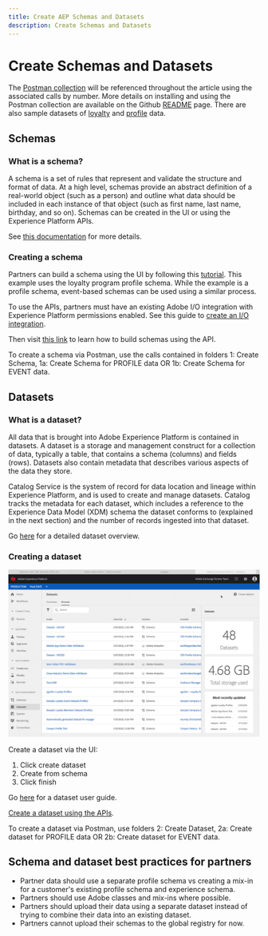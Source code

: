 ```yaml
---
title: Create AEP Schemas and Datasets
description: Create Schemas and Datasets
---
```


# Create Schemas and Datasets

The [Postman collection](https://github.com/Adobe-Marketing-Cloud/exchange-aep-profile-integration-postman) will be referenced throughout the article using the associated calls by number. More details on installing and using the Postman collection are available on the Github [README](https://github.com/Adobe-Marketing-Cloud/exchange-aep-profile-integration-postman/blob/master/README.md) page. There are also sample datasets of [loyalty](https://github.com/Adobe-Marketing-Cloud/exchange-aep-profile-integration-postman/blob/master/AEP%20loyalty%20events.json) and [profile](https://github.com/Adobe-Marketing-Cloud/exchange-aep-profile-integration-postman/blob/master/AEP%20loyalty%20profiles.json) data.

## Schemas

### What is a schema?

A schema is a set of rules that represent and validate the structure and format of data. At a high level, schemas provide an abstract definition of a real-world object (such as a person) and outline what data should be included in each instance of that object (such as first name, last name, birthday, and so on). Schemas can be created in the UI or using the Experience Platform APIs.

See [this documentation](https://www.adobe.io/apis/experienceplatform/home/xdm/xdmservices.html#!api-specification/markdown/narrative/technical_overview/schema_registry/schema_composition/schema_composition.md) for more details.

### Creating a schema 

Partners can build a schema using the UI by following this [tutorial](https://docs.adobe.com/content/help/en/experience-platform/xdm/tutorials/create-schema-ui.html). This example uses the loyalty program profile schema. While the example is a profile schema, event-based schemas can be used using a similar process.

To use the APIs, partners must have an existing Adobe I/O integration with Experience Platform permissions enabled. See this guide to [create an I/O integration](https://www.adobe.io/apis/experienceplatform/home/tutorials/alltutorials.html#!api-specification/markdown/narrative/tutorials/authenticate_to_acp_tutorial/authenticate_to_acp_tutorial.md).

Then visit [this link](https://docs.adobe.com/content/help/en/experience-platform/xdm/tutorials/create-schema-api.html) to learn how to build schemas using the API.

To create a schema via Postman, use the calls contained in folders 1: Create Schema, 1a: Create Schema for PROFILE data OR 1b: Create Schema for EVENT data.

## Datasets

### What is a dataset?

All data that is brought into Adobe Experience Platform is contained in datasets. A dataset is a storage and management construct for a collection of data, typically a table, that contains a schema (columns) and fields (rows). Datasets also contain metadata that describes various aspects of the data they store.

Catalog Service is the system of record for data location and lineage within Experience Platform, and is used to create and manage datasets. Catalog tracks the metadata for each dataset, which includes a reference to the Experience Data Model (XDM) schema the dataset conforms to (explained in the next section) and the number of records ingested into that dataset.

Go [here](https://docs.adobe.com/content/help/en/experience-platform/catalog/datasets/overview.html) for a detailed dataset overview. 

### Creating a dataset

![Creating Dataset Animated Gif](images/creating_a_dataset.gif)

<!-- 
We don't yet support hover text in images (and we render it poorly when included). I removed "Creating a Dataset" from the above image link. We can add it back when we support it (Summer 2020?) -Bob
-->

Create a dataset via the UI:

1. Click create dataset
1. Create from schema
1. Click finish

Go [here](https://docs.adobe.com/content/help/en/experience-platform/catalog/datasets/user-guide.html) for a dataset user guide.

[Create a dataset using the APIs](https://docs.adobe.com/content/help/en/experience-platform/catalog/datasets/create.html).

To create a dataset via Postman, use folders 2: Create Dataset, 2a: Create dataset for PROFILE data OR 2b: Create dataset for EVENT data.

## Schema and dataset best practices for partners

* Partner data should use a separate profile schema vs creating a mix-in for a customer's existing profile schema and experience schema. 
* Partners should use Adobe classes and mix-ins where possible.
* Partners should upload their data using a separate dataset instead of trying to combine their data into an existing dataset.
* Partners cannot upload their schemas to the global registry for now.
